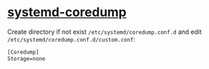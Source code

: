 # [systemd-coredump](https://wiki.archlinux.org/index.php/Core_dump#Using_systemd)

Create directory if not exist `/etc/systemd/coredump.conf.d` and edit `/etc/systemd/coredump.conf.d/custom.conf`:

```txt
[Coredump]
Storage=none
```
